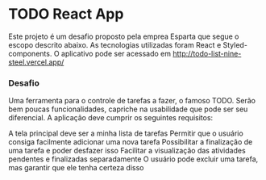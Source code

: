 # TODO React App

Este projeto é um desafio proposto pela emprea Esparta que segue o escopo descrito abaixo.
As tecnologias utilizadas foram React e Styled-components.
O aplicativo pode ser acessado em http://todo-list-nine-steel.vercel.app/


### Desafio
Uma ferramenta para o controle de tarefas a fazer, o famoso TODO. Serão bem poucas funcionalidades, capriche na usabilidade que pode ser seu diferencial. A aplicação deve cumprir os seguintes requisitos:

A tela principal deve ser a minha lista de tarefas
Permitir que o usuário consiga facilmente adicionar uma nova tarefa
Possibilitar a finalização de uma tarefa e poder desfazer isso
Facilitar a visualização das atividades pendentes e finalizadas separadamente
O usuário pode excluir uma tarefa, mas garantir que ele tenha certeza disso
